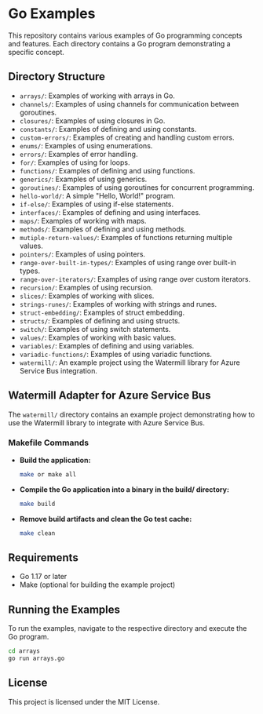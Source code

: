 # Go Examples

This repository contains various examples of Go programming concepts and features. Each directory contains a Go program demonstrating a specific concept.

## Directory Structure

- `arrays/`: Examples of working with arrays in Go.
- `channels/`: Examples of using channels for communication between goroutines.
- `closures/`: Examples of using closures in Go.
- `constants/`: Examples of defining and using constants.
- `custom-errors/`: Examples of creating and handling custom errors.
- `enums/`: Examples of using enumerations.
- `errors/`: Examples of error handling.
- `for/`: Examples of using for loops.
- `functions/`: Examples of defining and using functions.
- `generics/`: Examples of using generics.
- `goroutines/`: Examples of using goroutines for concurrent programming.
- `hello-world/`: A simple "Hello, World!" program.
- `if-else/`: Examples of using if-else statements.
- `interfaces/`: Examples of defining and using interfaces.
- `maps/`: Examples of working with maps.
- `methods/`: Examples of defining and using methods.
- `mutiple-return-values/`: Examples of functions returning multiple values.
- `pointers/`: Examples of using pointers.
- `range-over-built-in-types/`: Examples of using range over built-in types.
- `range-over-iterators/`: Examples of using range over custom iterators.
- `recursion/`: Examples of using recursion.
- `slices/`: Examples of working with slices.
- `strings-runes/`: Examples of working with strings and runes.
- `struct-embedding/`: Examples of struct embedding.
- `structs/`: Examples of defining and using structs.
- `switch/`: Examples of using switch statements.
- `values/`: Examples of working with basic values.
- `variables/`: Examples of defining and using variables.
- `variadic-functions/`: Examples of using variadic functions.
- `watermill/`: An example project using the Watermill library for Azure Service Bus integration.

## Watermill Adapter for Azure Service Bus

The `watermill/` directory contains an example project demonstrating how to use the Watermill library to integrate with Azure Service Bus.

### Makefile Commands

- **Build the application:**

    ```bash
    make or make all
    ```
- **Compile the Go application into a binary in the build/ directory:**
    ```bash
    make build
    ```

- **Remove build artifacts and clean the Go test cache:**

    ```bash
    make clean
    ```

## Requirements

- Go 1.17 or later
- Make (optional for building the example project)

## Running the Examples

To run the examples, navigate to the respective directory and execute the Go program. 

```bash
cd arrays
go run arrays.go
```

## License
This project is licensed under the MIT License.